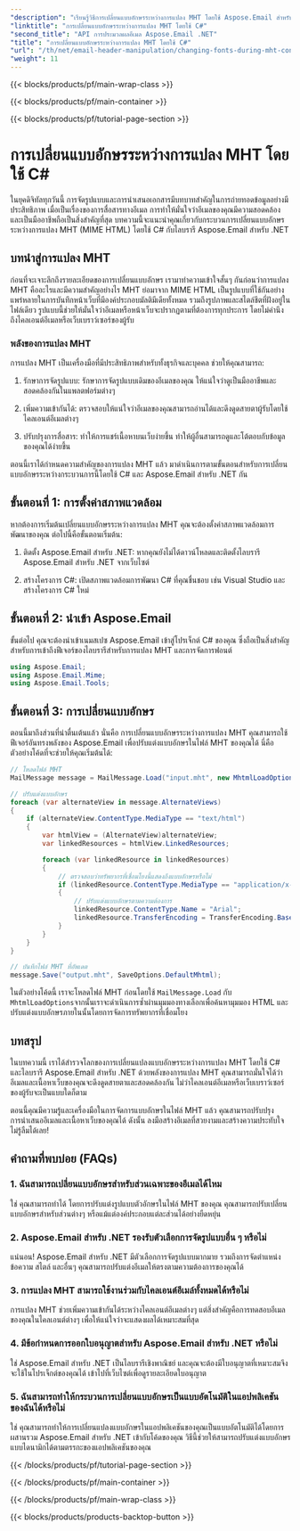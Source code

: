 ```yaml
---
"description": "เรียนรู้วิธีการเปลี่ยนแบบอักษรระหว่างการแปลง MHT โดยใช้ Aspose.Email สำหรับ .NET คำแนะนำแบบทีละขั้นตอนพร้อมโค้ดต้นฉบับ เหมาะสำหรับการเก็บถาวรอีเมลและการจัดการเอกสาร"
"linktitle": "การเปลี่ยนแบบอักษรระหว่างการแปลง MHT โดยใช้ C#"
"second_title": "API การประมวลผลอีเมล Aspose.Email .NET"
"title": "การเปลี่ยนแบบอักษรระหว่างการแปลง MHT โดยใช้ C#"
"url": "/th/net/email-header-manipulation/changing-fonts-during-mht-conversion-using-csharp/"
"weight": 11
---
```


{{< blocks/products/pf/main-wrap-class >}}

{{< blocks/products/pf/main-container >}}

{{< blocks/products/pf/tutorial-page-section >}}

# การเปลี่ยนแบบอักษรระหว่างการแปลง MHT โดยใช้ C#


ในยุคดิจิทัลทุกวันนี้ การจัดรูปแบบและการนำเสนอเอกสารมีบทบาทสำคัญในการถ่ายทอดข้อมูลอย่างมีประสิทธิภาพ เมื่อเป็นเรื่องของการสื่อสารทางอีเมล การทำให้มั่นใจว่าอีเมลของคุณมีความสอดคล้องและเป็นมืออาชีพถือเป็นสิ่งสำคัญที่สุด บทความนี้จะแนะนำคุณเกี่ยวกับกระบวนการเปลี่ยนแบบอักษรระหว่างการแปลง MHT (MIME HTML) โดยใช้ C# กับไลบรารี Aspose.Email สำหรับ .NET

## บทนำสู่การแปลง MHT

ก่อนที่จะเจาะลึกถึงรายละเอียดของการเปลี่ยนแบบอักษร เรามาทำความเข้าใจสั้นๆ กันก่อนว่าการแปลง MHT คืออะไรและมีความสำคัญอย่างไร MHT ย่อมาจาก MIME HTML เป็นรูปแบบที่ใช้กันอย่างแพร่หลายในการบันทึกหน้าเว็บที่มีองค์ประกอบมัลติมีเดียทั้งหมด รวมถึงรูปภาพและสไตล์ชีตที่ฝังอยู่ในไฟล์เดียว รูปแบบนี้ช่วยให้มั่นใจว่าอีเมลหรือหน้าเว็บจะปรากฏตามที่ต้องการทุกประการ โดยไม่คำนึงถึงไคลเอนต์อีเมลหรือเว็บเบราว์เซอร์ของผู้รับ

### พลังของการแปลง MHT

การแปลง MHT เป็นเครื่องมือที่มีประสิทธิภาพสำหรับทั้งธุรกิจและบุคคล ช่วยให้คุณสามารถ:

1. รักษาการจัดรูปแบบ: รักษาการจัดรูปแบบเดิมของอีเมลของคุณ ให้แน่ใจว่าดูเป็นมืออาชีพและสอดคล้องกันในแพลตฟอร์มต่างๆ

2. เพิ่มความเข้ากันได้: ตรวจสอบให้แน่ใจว่าอีเมลของคุณสามารถอ่านได้และดึงดูดสายตาผู้รับโดยใช้ไคลเอนต์อีเมลต่างๆ

3. ปรับปรุงการสื่อสาร: ทำให้การแชร์เนื้อหาบนเว็บง่ายขึ้น ทำให้ผู้อื่นสามารถดูและโต้ตอบกับข้อมูลของคุณได้ง่ายขึ้น

ตอนนี้เราได้กำหนดความสำคัญของการแปลง MHT แล้ว มาดำเนินการตามขั้นตอนสำหรับการเปลี่ยนแบบอักษรระหว่างกระบวนการนี้โดยใช้ C# และ Aspose.Email สำหรับ .NET กัน

## ขั้นตอนที่ 1: การตั้งค่าสภาพแวดล้อม

หากต้องการเริ่มต้นเปลี่ยนแบบอักษรระหว่างการแปลง MHT คุณจะต้องตั้งค่าสภาพแวดล้อมการพัฒนาของคุณ ต่อไปนี้คือขั้นตอนเริ่มต้น:

1. ติดตั้ง Aspose.Email สำหรับ .NET: หากคุณยังไม่ได้ดาวน์โหลดและติดตั้งไลบรารี Aspose.Email สำหรับ .NET จากเว็บไซต์

2. สร้างโครงการ C#: เปิดสภาพแวดล้อมการพัฒนา C# ที่คุณชื่นชอบ เช่น Visual Studio และสร้างโครงการ C# ใหม่

## ขั้นตอนที่ 2: นำเข้า Aspose.Email

ขั้นต่อไป คุณจะต้องนำเข้าเนมสเปซ Aspose.Email เข้าสู่โปรเจ็กต์ C# ของคุณ ซึ่งถือเป็นสิ่งสำคัญสำหรับการเข้าถึงฟีเจอร์ของไลบรารีสำหรับการแปลง MHT และการจัดการฟอนต์

```csharp
using Aspose.Email;
using Aspose.Email.Mime;
using Aspose.Email.Tools;
```

## ขั้นตอนที่ 3: การเปลี่ยนแบบอักษร

ตอนนี้มาถึงส่วนที่น่าตื่นเต้นแล้ว นั่นคือ การเปลี่ยนแบบอักษรระหว่างการแปลง MHT คุณสามารถใช้ฟีเจอร์อันทรงพลังของ Aspose.Email เพื่อปรับแต่งแบบอักษรในไฟล์ MHT ของคุณได้ นี่คือตัวอย่างโค้ดที่จะช่วยให้คุณเริ่มต้นได้:

```csharp
// โหลดไฟล์ MHT
MailMessage message = MailMessage.Load("input.mht", new MhtmlLoadOptions());

// ปรับแต่งแบบอักษร
foreach (var alternateView in message.AlternateViews)
{
    if (alternateView.ContentType.MediaType == "text/html")
    {
        var htmlView = (AlternateView)alternateView;
        var linkedResources = htmlView.LinkedResources;

        foreach (var linkedResource in linkedResources)
        {
            // ตรวจสอบว่าทรัพยากรที่เชื่อมโยงนี้แสดงถึงแบบอักษรหรือไม่
            if (linkedResource.ContentType.MediaType == "application/x-font-ttf")
            {
                // ปรับแต่งแบบอักษรตามความต้องการ
                linkedResource.ContentType.Name = "Arial";
                linkedResource.TransferEncoding = TransferEncoding.Base64;
            }
        }
    }
}

// บันทึกไฟล์ MHT ที่อัพเดต
message.Save("output.mht", SaveOptions.DefaultMhtml);
```

ในตัวอย่างโค้ดนี้ เราจะโหลดไฟล์ MHT ก่อนโดยใช้ `MailMessage.Load` กับ `MhtmlLoadOptions`จากนั้นเราจะดำเนินการซ้ำผ่านมุมมองทางเลือกเพื่อค้นหามุมมอง HTML และปรับแต่งแบบอักษรภายในนั้นโดยการจัดการทรัพยากรที่เชื่อมโยง

## บทสรุป

ในบทความนี้ เราได้สำรวจโลกของการเปลี่ยนแปลงแบบอักษรระหว่างการแปลง MHT โดยใช้ C# และไลบรารี Aspose.Email สำหรับ .NET ด้วยพลังของการแปลง MHT คุณสามารถมั่นใจได้ว่าอีเมลและเนื้อหาเว็บของคุณจะดึงดูดสายตาและสอดคล้องกัน ไม่ว่าไคลเอนต์อีเมลหรือเว็บเบราว์เซอร์ของผู้รับจะเป็นแบบใดก็ตาม

ตอนนี้คุณมีความรู้และเครื่องมือในการจัดการแบบอักษรในไฟล์ MHT แล้ว คุณสามารถปรับปรุงการนำเสนออีเมลและเนื้อหาเว็บของคุณได้ ดังนั้น ลงมือสร้างอีเมลที่สวยงามและสร้างความประทับใจไม่รู้ลืมได้เลย!

## คำถามที่พบบ่อย (FAQs)

### 1. ฉันสามารถเปลี่ยนแบบอักษรสำหรับส่วนเฉพาะของอีเมลได้ไหม

   ใช่ คุณสามารถทำได้ โดยการปรับแต่งรูปแบบตัวอักษรในไฟล์ MHT ของคุณ คุณสามารถปรับเปลี่ยนแบบอักษรสำหรับส่วนต่างๆ หรือแม้แต่องค์ประกอบแต่ละส่วนได้อย่างยืดหยุ่น

### 2. Aspose.Email สำหรับ .NET รองรับตัวเลือกการจัดรูปแบบอื่น ๆ หรือไม่

   แน่นอน! Aspose.Email สำหรับ .NET มีตัวเลือกการจัดรูปแบบมากมาย รวมถึงการจัดตำแหน่งข้อความ สไตล์ และอื่นๆ คุณสามารถปรับแต่งอีเมลให้ตรงตามความต้องการของคุณได้

### 3. การแปลง MHT สามารถใช้งานร่วมกับไคลเอนต์อีเมล์ทั้งหมดได้หรือไม่

   การแปลง MHT ช่วยเพิ่มความเข้ากันได้ระหว่างไคลเอนต์อีเมลต่างๆ แต่สิ่งสำคัญคือการทดสอบอีเมลของคุณในไคลเอนต์ต่างๆ เพื่อให้แน่ใจว่าจะแสดงผลได้เหมาะสมที่สุด

### 4. มีข้อกำหนดการออกใบอนุญาตสำหรับ Aspose.Email สำหรับ .NET หรือไม่

   ใช่ Aspose.Email สำหรับ .NET เป็นไลบรารีเชิงพาณิชย์ และคุณจะต้องมีใบอนุญาตที่เหมาะสมจึงจะใช้ในโปรเจ็กต์ของคุณได้ เข้าไปที่เว็บไซต์เพื่อดูรายละเอียดใบอนุญาต

### 5. ฉันสามารถทำให้กระบวนการเปลี่ยนแบบอักษรเป็นแบบอัตโนมัติในแอปพลิเคชันของฉันได้หรือไม่

   ใช่ คุณสามารถทำให้การเปลี่ยนแปลงแบบอักษรในแอปพลิเคชันของคุณเป็นแบบอัตโนมัติได้โดยการผสานรวม Aspose.Email สำหรับ .NET เข้ากับโค้ดของคุณ วิธีนี้ช่วยให้สามารถปรับแต่งแบบอักษรแบบไดนามิกได้ตามตรรกะของแอปพลิเคชันของคุณ

{{< /blocks/products/pf/tutorial-page-section >}}

{{< /blocks/products/pf/main-container >}}

{{< /blocks/products/pf/main-wrap-class >}}

{{< blocks/products/products-backtop-button >}}